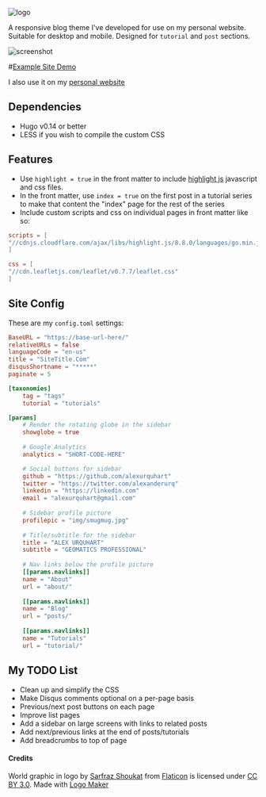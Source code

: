 ![logo](https://github.com/alexurquhart/hugo-geo/blob/master/exampleSite/static/img/logo.png?raw=true)

A responsive blog theme I've developed for use on my personal website. Suitable for desktop and mobile. Designed for `tutorial` and `post` sections.

![screenshot](https://raw.githubusercontent.com/alexurquhart/hugo-geo/master/images/tn.png)

#[Example Site Demo](http://alexurquhart.github.io/hugo-geo/)

I also use it on my [personal website](https://alexurquhart.com)


## Dependencies
- Hugo v0.14 or better
- LESS if you wish to compile the custom CSS

## Features
- Use `highlight = true` in the front matter to include [highlight js](https://highlightjs.org/) javascript and css files.
- In the front matter, use `index = true` on the first post in a tutorial series to make that content the "index" page for the rest of the series
- Include custom scripts and css on individual pages in front matter like so:
```toml
scripts = [
"//cdnjs.cloudflare.com/ajax/libs/highlight.js/8.8.0/languages/go.min.js",
]

css = [
"//cdn.leafletjs.com/leaflet/v0.7.7/leaflet.css"
]
```

## Site Config
These are my `config.toml` settings:

```toml
BaseURL = "https://base-url-here/"
relativeURLs = false
languageCode = "en-us"
title = "SiteTitle.Com"
disqusShortname = "*****"
paginate = 5

[taxonomies]
	tag = "tags"
	tutorial = "tutorials"

[params]
	# Render the rotating globe in the sidebar
	showglobe = true
 	
	# Google Analytics
	analytics = "SHORT-CODE-HERE"

	# Social buttons for sidebar
	github = "https://github.com/alexurquhart"
	twitter = "https://twitter.com/alexanderurq"
	linkedin = "https://linkedin.com"
	email = "alexurquhart@gmail.com"
	
	# Sidebar profile picture
	profilepic = "img/smugmug.jpg"
	
	# Title/subtitle for the sidebar
	title = "ALEX URQUHART"
	subtitle = "GEOMATICS PROFESSIONAL"
	
	# Nav links below the profile picture
	[[params.navlinks]]
	name = "About"
	url = "about/"
	
	[[params.navlinks]]
	name = "Blog"
	url = "posts/"
	
	[[params.navlinks]]
	name = "Tutorials"
	url = "tutorial/"
```

## My TODO List
- Clean up and simplify the CSS
- Make Disqus comments optional on a per-page basis
- Previous/next post buttons on each page
- Improve list pages
- Add a sidebar on large screens with links to related posts
- Add next/previous links at the end of posts/tutorials
- Add breadcrumbs to top of page


#### Credits
World graphic in logo by <a href="http://www.greepit.com">Sarfraz Shoukat</a> from <a href="http://www.flaticon.com/">Flaticon</a> is licensed under <a href="http://creativecommons.org/licenses/by/3.0/" title="Creative Commons BY 3.0">CC BY 3.0</a>. Made with <a href="http://logomakr.com" title="Logo Maker">Logo Maker</a>
